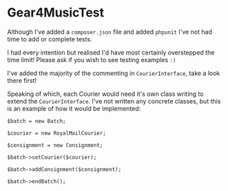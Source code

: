 # Gear4MusicTest
Although I've added a `composer.json` file and added `phpunit` I've not had time to add or complete tests.

I had every intention but realised I'd have most certainly overstepped the time limit! Please ask if you wish to see
testing examples `:)`

I've added the majority of the commenting in `CourierInterface`, take a look there first!

Speaking of which, each Courier would need it's own class writing to extend the `CourierInterface`. I've not written
any concrete classes, but this is an example of how it would be implemented:

```
$batch = new Batch;

$courier = new RoyalMailCourier;

$consignment = new Consignment;

$batch->setCourier($courier);

$batch->addConsignment($consignment);

$batch->endBatch();